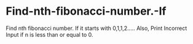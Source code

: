 # Find-nth-fibonacci-number.-If
Find nth fibonacci number. If it starts with 0,1,1,2.....  Also, Print Incorrect Input if n is less than or equal to 0.
